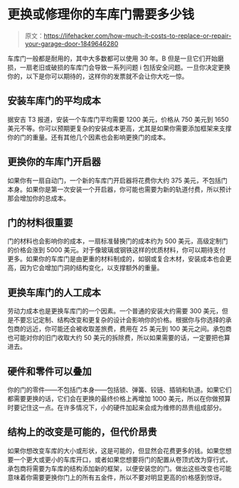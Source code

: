 # 更换或修理你的车库门需要多少钱

> 原文：<https://lifehacker.com/how-much-it-costs-to-replace-or-repair-your-garage-door-1849646280>

车库门一般都是耐用的，其中大多数都可以使用 30 年。B 但是一旦它们开始磨损，一扇老旧或破损的车库门会导致一系列问题 i 包括安全问题。一旦你决定更换你的，以下是你可以期待的，这样你的发票就不会让你大吃一惊。



## 安装车库门的平均成本

据安吉 T3 报道，安装一个车库门平均需要 1200 美元，价格从 750 美元到 1650 美元不等。你可以预期更复杂的安装成本更高，尤其是如果你需要添加框架来支撑你的门的重量。还有其他几个因素也会影响更换门的成本。

## 更换你的车库门开启器

如果你有一扇自动门，一个新的车库门开启器将花费你大约 375 美元，不包括门本身。如果你是第一次安装一个开启器，你可能也需要为新的轨道付费，所以预计那会增加你的总成本。

## 门的材料很重要

门的材料也会影响你的成本，一扇标准替换门的成本约为 500 美元，高级定制门的价格会涨到 5000 美元。对于像玻璃或钢铁这样的优质材料，你可以期待支付更多。如果你的车库门是由更重的材料制成的，如钢或复合木材，安装成本也会更高，因为它会增加门洞的结构变化，以支撑额外的重量。

## 更换车库门的人工成本

劳动力成本也是更换车库门的一个因素。一个普通的安装大约需要 300 美元，但是不要忘记定制、结构改变和更复杂的设计会影响你的价格。根据你与你选择的承包商的远近，你可能还会被收取差旅费，费用在 25 美元到 100 美元之间。承包商也可能对你的旧门收取大约 50 美元的拆除费，所以如果需要的话，一定要把也算进去。

## 硬件和零件可以叠加

你的门的零件——不包括门本身——包括锁、弹簧、铰链、插销和轨道。如果它们都需要更换的话，它们会在更换的最终价格上再增加 1000 美元，所以在你做预算时要记住这一点。在许多情况下，小的硬件加起来会成为维修的昂贵组成部分。

## 结构上的改变是可能的，但代价昂贵

如果你想改变车库的大小或形状，这是可能的，但显然会花费更多的钱。如果您想要一个更大或更小的车库开口，或者如果您想要将门的配置从卷顶式改为穿行式，承包商将需要为车库的结构添加新的框架，以便安装您的门。做出这些改变也可能意味着你需要更换你门上的所有五金件，所以不要对明显更高的价格感到惊讶。